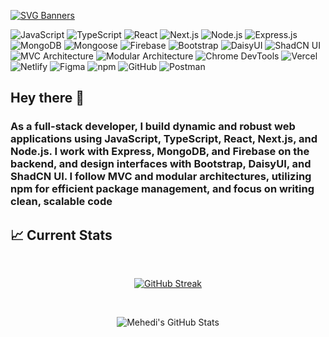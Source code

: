 [![SVG Banners](https://svg-banners.vercel.app/api?type=luminance&text1=Building%20the%20future%2C%20one%20line%20of%20code%20at%20a%20time.&width=1000&height=400)](https://github.com/Akshay090/svg-banners)

![JavaScript](https://img.shields.io/badge/JavaScript-323330?style=for-the-badge&logo=javascript&logoColor=F7DF1E)
![TypeScript](https://img.shields.io/badge/TypeScript-007ACC?style=for-the-badge&logo=typescript&logoColor=white)
![React](https://img.shields.io/badge/React-20232A?style=for-the-badge&logo=react&logoColor=61DAFB)
![Next.js](https://img.shields.io/badge/Next.js-000000?style=for-the-badge&logo=nextdotjs&logoColor=white)
![Node.js](https://img.shields.io/badge/Node.js-43853D?style=for-the-badge&logo=node.js&logoColor=white)
![Express.js](https://img.shields.io/badge/Express.js-404D59?style=for-the-badge&logo=express&logoColor=white)
![MongoDB](https://img.shields.io/badge/MongoDB-47A248?style=for-the-badge&logo=mongodb&logoColor=white)
![Mongoose](https://img.shields.io/badge/Mongoose-880000?style=for-the-badge&logo=mongoose&logoColor=white)
![Firebase](https://img.shields.io/badge/Firebase-FFCA28?style=for-the-badge&logo=firebase&logoColor=white)
![Bootstrap](https://img.shields.io/badge/Bootstrap-7952B3?style=for-the-badge&logo=bootstrap&logoColor=white)
![DaisyUI](https://img.shields.io/badge/DaisyUI-5A0EF8?style=for-the-badge&logo=daisyui&logoColor=white)
![ShadCN UI](https://img.shields.io/badge/ShadCN_UI-000000?style=for-the-badge&logo=shadcn&logoColor=white)
![MVC Architecture](https://img.shields.io/badge/MVC-Architecture-blue?style=for-the-badge)
![Modular Architecture](https://img.shields.io/badge/Modular-Architecture-blue?style=for-the-badge)
![Chrome DevTools](https://img.shields.io/badge/Chrome-DevTools-4285F4?style=for-the-badge&logo=googlechrome&logoColor=white)
![Vercel](https://img.shields.io/badge/Vercel-000000?style=for-the-badge&logo=vercel&logoColor=white)
![Netlify](https://img.shields.io/badge/Netlify-00C7B7?style=for-the-badge&logo=netlify&logoColor=white)
![Figma](https://img.shields.io/badge/Figma-F24E1E?style=for-the-badge&logo=figma&logoColor=white)
![npm](https://img.shields.io/badge/npm-CB3837?style=for-the-badge&logo=npm&logoColor=white)
![GitHub](https://img.shields.io/badge/GitHub-181717?style=for-the-badge&logo=github&logoColor=white)
![Postman](https://img.shields.io/badge/Postman-FF6C37?style=for-the-badge&logo=postman&logoColor=white)

## Hey there 👋

### As a full-stack developer, I build dynamic and robust web applications using JavaScript, TypeScript, React, Next.js, and Node.js. I work with Express, MongoDB, and Firebase on the backend, and design interfaces with Bootstrap, DaisyUI, and ShadCN UI. I follow MVC and modular architectures, utilizing npm for efficient package management, and focus on writing clean, scalable code


## :chart_with_upwards_trend: Current Stats

<br />

<p align="center">
<a href="#"><img src="https://github-readme-streak-stats.herokuapp.com?user=Mehedi556&theme=tokyonight&mode=weekly" alt="GitHub Streak" /></a>
</p>

<br />
<p align="center">
  <img src="https://github-readme-stats.vercel.app/api?username=Mehedi556&show_icons=true&theme=tokyonight" alt="Mehedi's GitHub Stats" />
</p>

<!--
**Mehedi556/Mehedi556** is a ✨ _special_ ✨ repository because its `README.md` (this file) appears on your GitHub profile.

Here are some ideas to get you started:

- 🔭 I’m currently working on ...
- 🌱 I’m currently learning ...
- 👯 I’m looking to collaborate on ...
- 🤔 I’m looking for help with ...
- 💬 Ask me about ...
- 📫 How to reach me: ...
- 😄 Pronouns: ...
- ⚡ Fun fact: ...
-->
